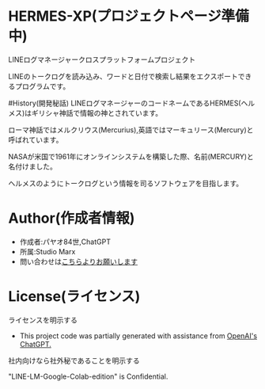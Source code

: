 # HERMES-XP(プロジェクトページ準備中)



LINEログマネージャークロスプラットフォームプロジェクト

LINEのトークログを読み込み、ワードと日付で検索し結果をエクスポートできるプログラムです。

#History(開発秘話)
LINEログマネージャーのコードネームであるHERMES(ヘルメス)はギリシャ神話で情報の神とされています。

 ローマ神話ではメルクリウス(Mercurius),英語ではマーキュリース(Mercury)と呼ばれています。

 NASAが米国で1961年にオンラインシステムを構築した際、名前(MERCURY)と名付けました。

ヘルメスのようにトークログという情報を司るソフトウェアを目指します。

# Author(作成者情報)

* 作成者:パヤオ84世,ChatGPT
* 所属:Studio Marx
* 問い合わせは[こちらよりお願いします](https://forms.gle/VohmhtSFgMdEA77B6)

# License(ライセンス)
ライセンスを明示する

* This project code was partially generated with assistance from [OpenAI's ChatGPT.](https://chatgpt.com/)

社内向けなら社外秘であることを明示する

"LINE-LM-Google-Colab-edition" is Confidential.

